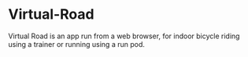 # Virtual-Road
Virtual Road is an app run from a web browser, for indoor bicycle riding using a trainer or running using a run pod.
